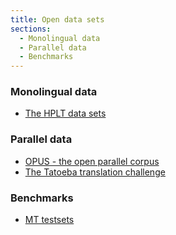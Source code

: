 ```yaml
---
title: Open data sets
sections:
  - Monolingual data
  - Parallel data
  - Benchmarks
---
```



### Monolingual data

* [The HPLT data sets](https://hplt-project.org/datasets/v1.1)



### Parallel data

* [OPUS - the open parallel corpus](https://github.com/Helsinki-NLP/OPUS)
* [The Tatoeba translation challenge](https://github.com/Helsinki-NLP/Tatoeba-Challenge/)



### Benchmarks

* [MT testsets](https://github.com/Helsinki-NLP/OPUS-MT-testsets/)
